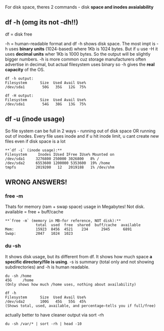 For disk space, theres 2 commands - disk **space and inodes avaialability**

## df -h (omg its not -dh!!)
df = disk free

-h = human-readable format and df -h shows disk space. The most impt is -h uses **binary units** (1024-based) where 1Kb is 1024 bytes. But if u use -H it uses **decimal units** wher 1Kb is
1000 bytes. So the output will be slightly bigger numbers. -h is more common cuz storage manufacturers often advertise in decimal, but actual filesystem uses binary so -h gives the **real capacity**
of the OS.

```
df -h output:
Filesystem      Size  Used Avail Use%
/dev/sda1        50G   35G   12G  75%

df -H output:
Filesystem      Size  Used Avail Use%
/dev/sda1        54G   38G   13G  75%
```

## df -u (inode usage)
So file system can be full in 2 ways - running out of disk space OR running out of inodes. Every file uses inode and if u hit inode limit, u cant create new files even if disk space is
a lot
```
**`df -i` (inode usage):**
Filesystem     Inodes IUsed IFree IUse% Mounted on
/dev/sda1     3276800 250000 3026800   8% /
/dev/sda2     6553600 1200000 5353600  19% /home
tmpfs         2019200   12   2019188   1% /dev/shm
```

## WRONG ANSWERS!
### free -m
Thats for memory (ram + swap space) usage in Megabytes! Not disk. available = free + buff/cache
```
**`free -m` (memory in MB—for reference, NOT disk):**
              total  used  free  shared  buff/cache  available
Mem:          15923  8456  4521    234      2945      6891
Swap:         2047   1024  1023
```

### du -sh
It shows disk usage, but its different from df. It shows how much space **a specific directory/file is using**. -s is summary (total only and not showing subdirectories) and -h is human
readable.
```
du -sh /home
45G     /home
(Only shows how much /home uses, nothing about availability)

df -h
Filesystem      Size  Used Avail Use%
/dev/sda2       100G   45G   55G  45%
(Shows total, used, available, and percentage—tells you if full/free)
```

actually better to have cleaner output via sort -rh
```
du -sh /var/* | sort -rh | head -10
```
